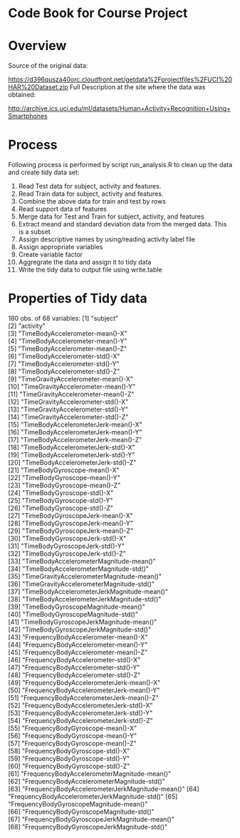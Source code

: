 # Code Book for Course Project

# Overview

Source of the original data:

https://d396qusza40orc.cloudfront.net/getdata%2Fprojectfiles%2FUCI%20HAR%20Dataset.zip
Full Description at the site where the data was obtained:

http://archive.ics.uci.edu/ml/datasets/Human+Activity+Recognition+Using+Smartphones

# Process
Following process is performed by script run_analysis.R to clean up the data and create tidy data set:
1. Read Test data for subject, activity and features.
2. Read Train data for subject, activity and features.
3. Combine the above data for train and test by rows
4. Read support data of features
5. Merge data for Test and Train for subject, activity, and features
6. Extract meand and standard deviation data from the merged data. This is a subset
7. Assign descriptive names by using/reading activity label file
8. Assign appropriate variables
9. Create variable factor
10. Aggregrate the data and assign it to tidy data
11. Write the tidy data to output file using write.table

# Properties of Tidy data
180 obs. of  68 variables:
 [1] "subject"                                       
 [2] "activity"                                      
 [3] "TimeBodyAccelerometer-mean()-X"                
 [4] "TimeBodyAccelerometer-mean()-Y"                
 [5] "TimeBodyAccelerometer-mean()-Z"                
 [6] "TimeBodyAccelerometer-std()-X"                 
 [7] "TimeBodyAccelerometer-std()-Y"                 
 [8] "TimeBodyAccelerometer-std()-Z"                 
 [9] "TimeGravityAccelerometer-mean()-X"             
[10] "TimeGravityAccelerometer-mean()-Y"             
[11] "TimeGravityAccelerometer-mean()-Z"             
[12] "TimeGravityAccelerometer-std()-X"              
[13] "TimeGravityAccelerometer-std()-Y"              
[14] "TimeGravityAccelerometer-std()-Z"              
[15] "TimeBodyAccelerometerJerk-mean()-X"            
[16] "TimeBodyAccelerometerJerk-mean()-Y"            
[17] "TimeBodyAccelerometerJerk-mean()-Z"            
[18] "TimeBodyAccelerometerJerk-std()-X"             
[19] "TimeBodyAccelerometerJerk-std()-Y"             
[20] "TimeBodyAccelerometerJerk-std()-Z"             
[21] "TimeBodyGyroscope-mean()-X"                    
[22] "TimeBodyGyroscope-mean()-Y"                    
[23] "TimeBodyGyroscope-mean()-Z"                    
[24] "TimeBodyGyroscope-std()-X"                     
[25] "TimeBodyGyroscope-std()-Y"                     
[26] "TimeBodyGyroscope-std()-Z"                     
[27] "TimeBodyGyroscopeJerk-mean()-X"                
[28] "TimeBodyGyroscopeJerk-mean()-Y"                
[29] "TimeBodyGyroscopeJerk-mean()-Z"                
[30] "TimeBodyGyroscopeJerk-std()-X"                 
[31] "TimeBodyGyroscopeJerk-std()-Y"                 
[32] "TimeBodyGyroscopeJerk-std()-Z"                 
[33] "TimeBodyAccelerometerMagnitude-mean()"         
[34] "TimeBodyAccelerometerMagnitude-std()"          
[35] "TimeGravityAccelerometerMagnitude-mean()"      
[36] "TimeGravityAccelerometerMagnitude-std()"       
[37] "TimeBodyAccelerometerJerkMagnitude-mean()"     
[38] "TimeBodyAccelerometerJerkMagnitude-std()"      
[39] "TimeBodyGyroscopeMagnitude-mean()"             
[40] "TimeBodyGyroscopeMagnitude-std()"              
[41] "TimeBodyGyroscopeJerkMagnitude-mean()"         
[42] "TimeBodyGyroscopeJerkMagnitude-std()"          
[43] "FrequencyBodyAccelerometer-mean()-X"           
[44] "FrequencyBodyAccelerometer-mean()-Y"           
[45] "FrequencyBodyAccelerometer-mean()-Z"           
[46] "FrequencyBodyAccelerometer-std()-X"            
[47] "FrequencyBodyAccelerometer-std()-Y"            
[48] "FrequencyBodyAccelerometer-std()-Z"            
[49] "FrequencyBodyAccelerometerJerk-mean()-X"       
[50] "FrequencyBodyAccelerometerJerk-mean()-Y"       
[51] "FrequencyBodyAccelerometerJerk-mean()-Z"       
[52] "FrequencyBodyAccelerometerJerk-std()-X"        
[53] "FrequencyBodyAccelerometerJerk-std()-Y"        
[54] "FrequencyBodyAccelerometerJerk-std()-Z"        
[55] "FrequencyBodyGyroscope-mean()-X"               
[56] "FrequencyBodyGyroscope-mean()-Y"               
[57] "FrequencyBodyGyroscope-mean()-Z"               
[58] "FrequencyBodyGyroscope-std()-X"                
[59] "FrequencyBodyGyroscope-std()-Y"                
[60] "FrequencyBodyGyroscope-std()-Z"                
[61] "FrequencyBodyAccelerometerMagnitude-mean()"    
[62] "FrequencyBodyAccelerometerMagnitude-std()"     
[63] "FrequencyBodyAccelerometerJerkMagnitude-mean()"
[64] "FrequencyBodyAccelerometerJerkMagnitude-std()" 
[65] "FrequencyBodyGyroscopeMagnitude-mean()"        
[66] "FrequencyBodyGyroscopeMagnitude-std()"         
[67] "FrequencyBodyGyroscopeJerkMagnitude-mean()"    
[68] "FrequencyBodyGyroscopeJerkMagnitude-std()"
 
